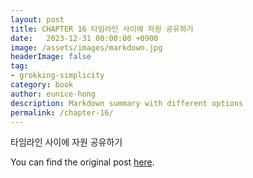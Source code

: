 ```yaml
---
layout: post
title: CHAPTER 16 타임라인 사이에 자원 공유하기
date:   2023-12-31 00:00:00 +0900
image: /assets/images/markdown.jpg
headerImage: false
tag:
- grokking-simplicity
category: book
author: eunice-hong
description: Markdown summary with different options
permalink: /chapter-16/
---
```


타임라인 사이에 자원 공유하기

You can find the original post [here](https://livebook.manning.com/book/grokking-simplicity/chapter-16/).
